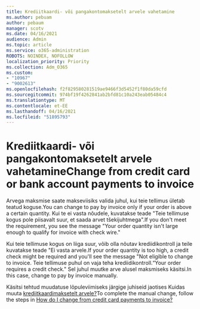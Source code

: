 ```yaml
---
title: Krediitkaardi- või pangakontomaksetelt arvele vahetamine
ms.author: pebuam
author: pebaum
manager: scotv
ms.date: 04/16/2021
audience: Admin
ms.topic: article
ms.service: o365-administration
ROBOTS: NOINDEX, NOFOLLOW
localization_priority: Priority
ms.collection: Adm_O365
ms.custom:
- "10967"
- "9002613"
ms.openlocfilehash: f2f829580281519ae9466f3d5452f1f80da59cfd
ms.sourcegitcommit: 974bf19f4262841ab2bfd81c10a243eab05484c4
ms.translationtype: MT
ms.contentlocale: et-EE
ms.lasthandoff: 04/16/2021
ms.locfileid: "51895793"
---
```

# <a name="change-from-credit-card-or-bank-account-payments-to-invoice"></a><span data-ttu-id="53b92-102">Krediitkaardi- või pangakontomaksetelt arvele vahetamine</span><span class="sxs-lookup"><span data-stu-id="53b92-102">Change from credit card or bank account payments to invoice</span></span>

<span data-ttu-id="53b92-103">Arvega maksmise saate makseviisiks valida juhul, kui teie tellimus ületab teatud koguse.</span><span class="sxs-lookup"><span data-stu-id="53b92-103">You can change to pay by invoice only if your order is above a certain quantity.</span></span> <span data-ttu-id="53b92-104">Kui te ei vasta nõudele, kuvatakse teade "Teie tellimuse kogus pole piisavalt suur, et saada arvet tšekijuhtmega".</span><span class="sxs-lookup"><span data-stu-id="53b92-104">If you don't meet the requirement, you see the message "Your order quantity isn't large enough to qualify for invoice with check wire."</span></span> 

<span data-ttu-id="53b92-105">Kui teie tellimuse kogus on liiga suur, võib olla nõutav krediidikontroll ja teile kuvatakse teade "Ei vasta arvele.</span><span class="sxs-lookup"><span data-stu-id="53b92-105">If your order quantity is too high, a credit check might be required and you'll see the message "Not eligible to change to invoice.</span></span> <span data-ttu-id="53b92-106">Teie tellimuse puhul on vaja teha krediidikontroll.“</span><span class="sxs-lookup"><span data-stu-id="53b92-106">Your order requires a credit check."</span></span> <span data-ttu-id="53b92-107">Sel juhul muutke arve alusel maksmiseks käsitsi.</span><span class="sxs-lookup"><span data-stu-id="53b92-107">In this case, change to pay by invoice manually.</span></span> 

<span data-ttu-id="53b92-108">Käsitsi tehtud muudatuse lõpuleviimiseks järgige juhiseid jaotises Kuidas muuta [krediitkaardimaksetelt arvele?](https://docs.microsoft.com/alchemyinsights/how-do-i-change-from-credit-card-payments-to-invoice)</span><span class="sxs-lookup"><span data-stu-id="53b92-108">To complete the manual change, follow the steps in [How do I change from credit card payments to invoice?](https://docs.microsoft.com/alchemyinsights/how-do-i-change-from-credit-card-payments-to-invoice)</span></span>